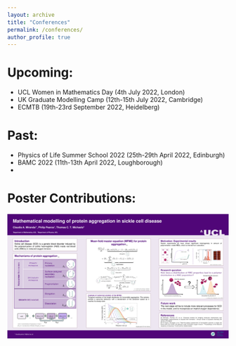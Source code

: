 ```yaml
---
layout: archive
title: "Conferences"
permalink: /conferences/
author_profile: true
---
```


Upcoming:
======
- UCL Women in Mathematics Day (4th July 2022, London)
- UK Graduate Modelling Camp (12th-15th July 2022, Cambridge)
- ECMTB (19th-23rd September 2022, Heidelberg)

Past:
======
- Physics of Life Summer School 2022 (25th-29th April 2022, Edinburgh)
- BAMC 2022 (11th-13th April 2022, Loughborough)<li>

Poster Contributions:
======
![Mathematical modelling of protein aggregation in sickle cell disease](/images/poster_1.png)



